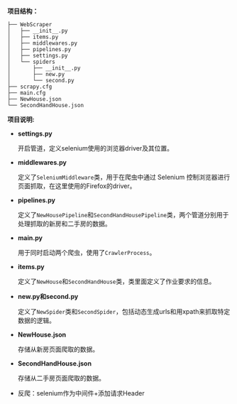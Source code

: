 **项目结构：**

```
├── WebScraper
│   ├── __init__.py
│   ├── items.py 
│   ├── middlewares.py 
│   ├── pipelines.py
│   ├── settings.py 
│   └── spiders
│       ├── __init__.py
│       ├── new.py
│       └── second.py
├── scrapy.cfg
├── main.cfg
├── NewHouse.json
└── SecondHandHouse.json
```

**项目说明:**

- **settings.py**

  开启管道，定义selenium使用的浏览器driver及其位置。

- **middlewares.py**

  定义了`SeleniumMiddleware`类，用于在爬虫中通过 Selenium 控制浏览器进行页面抓取，在这里使用的Firefox的driver。

- **pipelines.py**

  定义了`NewHousePipeline`和`SecondHandHousePipeline`类，两个管道分别用于处理抓取的新房和二手房的数据。

- **main.py**

  用于同时启动两个爬虫，使用了`CrawlerProcess`。

- **items.py**

  定义了`NewHouse`和`SecondHandHouse`类，类里面定义了作业要求的信息。

- **new.py和second.py**

  定义了`NewSpider`类和`SecondSpider`，包括动态生成urls和用xpath来抓取特定数据的逻辑。

- **NewHouse.json**

  存储从新房页面爬取的数据。

- **SecondHandHouse.json**

  存储从二手房页面爬取的数据。
  
- 反爬：selenium作为中间件+添加请求Header